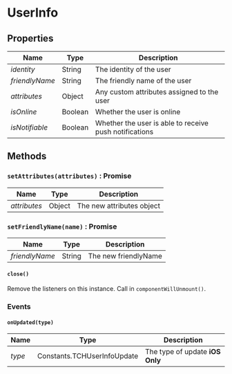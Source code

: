 # UserInfo

## Properties
|Name |Type |Description |
|--- |--- |--- |
|*identity*|String|The identity of the user
|*friendlyName*|String|The friendly name of the user
|*attributes*|Object|Any custom attributes assigned to the user
|*isOnline*|Boolean|Whether the user is online
|*isNotifiable*|Boolean|Whether the user is able to receive push notifications

## Methods

### `setAttributes(attributes)` : Promise
|Name |Type |Description |
|--- |--- |--- |
|*attributes*|Object|The new attributes object

### `setFriendlyName(name)` : Promise
|Name |Type |Description |
|--- |--- |--- |
|*friendlyName*|String|The new friendlyName

#### `close()`
Remove the listeners on this instance. Call in `componentWillUnmount()`.

### Events

#### `onUpdated(type)`
|Name |Type |Description |
|--- |--- |--- |
|*type*|Constants.TCHUserInfoUpdate|The type of update **iOS Only**